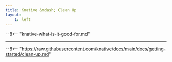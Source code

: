 ```yaml
---
title: Knative &mdash; Clean Up
layout:
    1: left
---
```


--8<-- "knative-what-is-it-good-for.md"

---

--8<-- "https://raw.githubusercontent.com/knative/docs/main/docs/getting-started/clean-up.md"